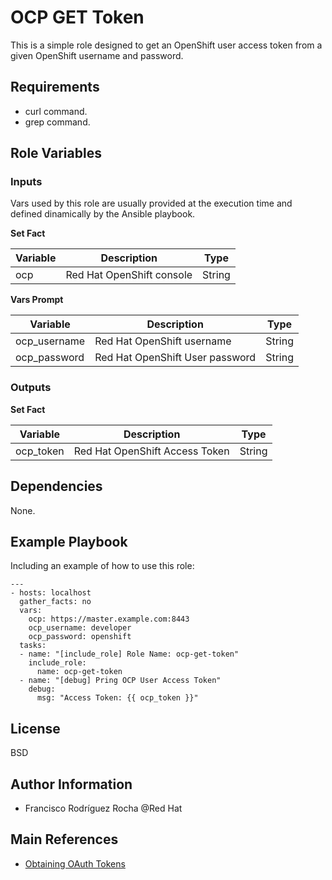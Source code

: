 OCP GET Token
=============

This is a simple role designed to get an OpenShift user access token from a given OpenShift username and password.

Requirements
------------

* curl command.
* grep command.

Role Variables
--------------

### Inputs

Vars used by this role are usually provided at the execution time and defined dinamically by the Ansible playbook.

**Set Fact**

|Variable|Description|Type|
|---|---|---|
|ocp|Red Hat OpenShift console|String|

**Vars Prompt**

|Variable|Description|Type|
|---|---|---|
|ocp_username|Red Hat OpenShift username|String|
|ocp_password|Red Hat OpenShift User password|String|

### Outputs

**Set Fact**

|Variable|Description|Type|
|---|---|---|
|ocp_token|Red Hat OpenShift Access Token|String|

Dependencies
------------

None.

Example Playbook
----------------

Including an example of how to use this role:

```
---
- hosts: localhost
  gather_facts: no
  vars:
    ocp: https://master.example.com:8443
    ocp_username: developer
    ocp_password: openshift
  tasks:
  - name: "[include_role] Role Name: ocp-get-token"
    include_role:
      name: ocp-get-token
  - name: "[debug] Pring OCP User Access Token"
    debug:
      msg: "Access Token: {{ ocp_token }}"
```

License
-------

BSD

Author Information
------------------

* Francisco Rodríguez Rocha @Red Hat

Main References
---------------

* [Obtaining OAuth Tokens](https://docs.openshift.com/container-platform/3.5/architecture/additional_concepts/authentication.html#obtaining-oauth-tokens)

